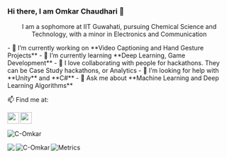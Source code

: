 ### Hi there, I am Omkar Chaudhari 👋
<p align = "center">
I am a sophomore at IIT Guwahati, pursuing Chemical Science and Technology, with a minor in Electronics and Communication
</p>
- 🔭 I’m currently working on **Video Captioning and Hand Gesture Projects**
- 🌱 I’m currently learning **Deep Learning, Game Development**
- 👯 I love collaborating with people for hackathons. They can be Case Study hackathons, or Analytics
- 🤔 I’m looking for help with **Unity** and **C#**
- 💬 Ask me about **Machine Learning and Deep Learning Algorithms**


📫 Find me at:
<p align = 'left'> 
<a href = 'https://www.linkedin.com/in/dhruv-potdar-322173204/'> <img width = '26px' align= 'centre' src="https://raw.githubusercontent.com/rahulbanerjee26/githubAboutMeGenerator/main/icons/linked-in-alt.svg"/></a> 
<a href = 'https://www.instagram.com/omkar_chaudhari_1/'> <img width = '26px' align= 'left' src="https://raw.githubusercontent.com/rahulbanerjee26/githubAboutMeGenerator/main/icons/instagram.svg"/></a> 
</p>



<p align="left"> <img src="https://komarev.com/ghpvc/?username=C-Omkar&label=Profile%20views&color=0e75b6&style=flat" alt="C-Omkar" /> </p>

<img align="left" src="https://github-readme-stats.vercel.app/api?username=C-Omkar&count_private=true&show_icons=true&theme=dark" />

<p><img align="left" src="https://github-readme-stats.vercel.app/api/top-langs?username=C-Omkar&show_icons=true&theme=dark" alt="C-Omkar" /></p>

![Metrics](https://metrics.lecoq.io/C-Omkar?template=classic&config.timezone=Asia%2FCalcutta)
